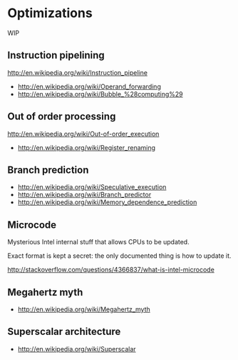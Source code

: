 # Optimizations

WIP

## Instruction pipelining

<http://en.wikipedia.org/wiki/Instruction_pipeline>

- <http://en.wikipedia.org/wiki/Operand_forwarding>
- <http://en.wikipedia.org/wiki/Bubble_%28computing%29>

## Out of order processing

<http://en.wikipedia.org/wiki/Out-of-order_execution>

- <http://en.wikipedia.org/wiki/Register_renaming>

## Branch prediction

- <http://en.wikipedia.org/wiki/Speculative_execution>
- <http://en.wikipedia.org/wiki/Branch_predictor>
- <http://en.wikipedia.org/wiki/Memory_dependence_prediction>

## Microcode

Mysterious Intel internal stuff that allows CPUs to be updated.

Exact format is kept a secret: the only documented thing is how to update it.

<http://stackoverflow.com/questions/4366837/what-is-intel-microcode>

## Megahertz myth

- <http://en.wikipedia.org/wiki/Megahertz_myth>

## Superscalar architecture

- <http://en.wikipedia.org/wiki/Superscalar>
